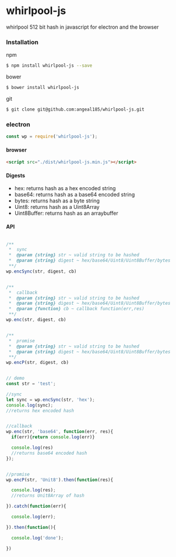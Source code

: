 # whirlpool-js
whirlpool 512 bit hash in javascript for electron and the browser


### Installation

npm

```sh
$ npm install whirlpool-js --save
```

bower

```sh
$ bower install whirlpool-js
```

git
```sh
$ git clone git@github.com:angeal185/whirlpool-js.git
```

### electron

```js
const wp = require('whirlpool-js');
```

#### browser

```html
<script src="./dist/whirlpool-js.min.js"></script>
```

#### Digests
* hex: returns hash as a hex encoded string
* base64: returns hash as a base64 encoded string
* bytes: returns hash as a byte string
* Uint8: returns hash as a Uint8Array
* Uint8Buffer: returns hash as an arraybuffer

#### API

```javascript

/**
 *  sync
 *  @param {string} str ~ valid string to be hashed
 *  @param {string} digest ~ hex/base64/Uint8/Uint8Buffer/bytes
 **/
wp.encSync(str, digest, cb)


/**
 *  callback
 *  @param {string} str ~ valid string to be hashed
 *  @param {string} digest ~ hex/base64/Uint8/Uint8Buffer/bytes
 *  @param {function} cb ~ callback function(err,res)
 **/
wp.enc(str, digest, cb)


/**
 *  promise
 *  @param {string} str ~ valid string to be hashed
 *  @param {string} digest ~ hex/base64/Uint8/Uint8Buffer/bytes
 **/
wp.encP(str, digest, cb)


// demo
const str = 'test';

//sync
let sync = wp.encSync(str, 'hex');
console.log(sync);
//returns hex encoded hash


//callback
wp.enc(str, 'base64', function(err, res){
  if(err){return console.log(err)}

  console.log(res)
  //returns base64 encoded hash
});


//promise
wp.encP(str, 'Unit8').then(function(res){

  console.log(res);
  //returns Unit8Array of hash

}).catch(function(err){

  console.log(err);

}).then(function(){

  console.log('done');

})


```
